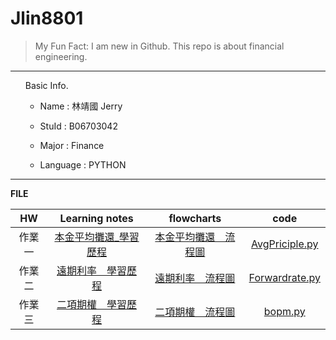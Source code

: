 Jlin8801
========

> My Fun Fact: I am new in Github.
> This repo is about financial engineering.
***
<ol>
Basic Info.

* Name : 林靖國 Jerry

* StuId : B06703042

* Major : Finance

* Language : PYTHON
</ol>

***
**FILE**

|HW         |Learning notes         |flowcharts           |code               |
|:---:      |:---------------------:|:------------------: |:---------------:  |
|作業一      |[本金平均攤還_學習歷程][2]|[本金平均攤還＿流程圖][3]|[AvgPriciple.py][1]|
|作業二      |[遠期利率＿學習歷程][5]   |[遠期利率＿流程圖][6]   |[Forwardrate.py][4]|
|作業三      |[二項期權＿學習歷程][7]   |[二項期權＿流程圖][8]   |[bopm.py][9]       |

[1]: https://github.com/Jlin8801/Financial-engineering/blob/master/作業一/AvgPrinciple.py "AvgPriciple.py"
[2]: https://github.com/Jlin8801/Financial-engineering/blob/master/作業一/本金平均攤還_學習歷程.pdf  "本金平均攤還_學習歷程"
[3]: https://github.com/Jlin8801/Financial-engineering/blob/master/作業一/本金平均攤還＿流程圖.pdf  "本金平均攤還＿流程圖"

[4]: https://github.com/Jlin8801/Financial-engineering/blob/master/作業二/Forwardrate.py "Forwardrate.py"
[5]: https://github.com/Jlin8801/Financial-engineering/blob/master/作業二/遠期利率＿學習歷程.pdf        "遠期利率＿學習歷程"
[6]: https://github.com/Jlin8801/Financial-engineering/blob/master/作業二/遠期利率＿流程圖.pdf        "遠期利率＿流程圖"

[7]: https://github.com/Jlin8801/Financial-engineering/blob/master/作業三/bopm.py "bopm.py"
[8]: https://github.com/Jlin8801/Financial-engineering/blob/master/作業三/二項期權定價模型＿學習歷程.pdf "二項期權＿學期歷程"
[9]: https://github.com/Jlin8801/Financial-engineering/blob/master/作業三/二項期權＿流程圖.pdf "二項期權＿流程圖"




